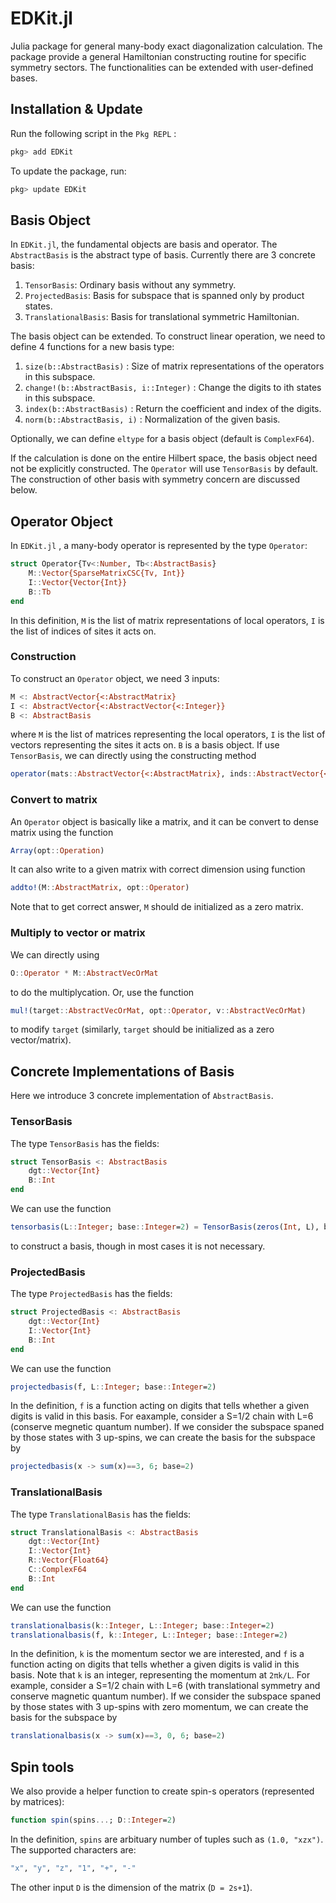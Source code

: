 # EDKit.jl

 Julia package for general many-body exact diagonalization calculation. The package provide a general Hamiltonian constructing routine for specific symmetry sectors. The functionalities can be extended with user-defined bases.

## Installation & Update

Run the following script in the ```Pkg REPL``` :

```julia
pkg> add EDKit
```

To update the package, run:

```julia
pkg> update EDKit
```

## Basis Object

In `EDKit.jl`, the fundamental objects are basis and operator. The `AbstractBasis` is the abstract type of basis. Currently there are 3 concrete basis:

1. `TensorBasis`: Ordinary basis without any symmetry.
2. `ProjectedBasis`: Basis for subspace that is spanned only by product states.
3. `TranslationalBasis`: Basis for translational symmetric Hamiltonian.

The basis object can be extended. To construct linear operation, we need to define 4 functions for a new basis type:

1. `size(b::AbstractBasis)` : Size of matrix representations of the operators in this subspace.
2. `change!(b::AbstractBasis, i::Integer)` : Change the digits to ith states in this subspace.
3. `index(b::AbstractBasis)` : Return the coefficient and index of the digits.
4. `norm(b::AbstractBasis, i)` : Normalization of the given basis.

Optionally, we can define `eltype` for a basis object (default is `ComplexF64`).

If the calculation is done on the entire Hilbert space, the basis object need not be explicitly constructed. The `Operator` will use `TensorBasis` by default. The construction of other basis with symmetry concern are discussed below.

## Operator Object

In `EDKit.jl` , a many-body operator is represented by the type `Operator`:

```julia
struct Operator{Tv<:Number, Tb<:AbstractBasis}
    M::Vector{SparseMatrixCSC{Tv, Int}}
    I::Vector{Vector{Int}}
    B::Tb
end
```

In this definition, `M` is the list of matrix representations of local operators, `I` is the list of indices of sites it acts on.

### Construction

To construct an `Operator` object, we need 3 inputs:

```julia
M <: AbstractVector{<:AbstractMatrix}
I <: AbstractVector{<:AbstractVector{<:Integer}}
B <: AbstractBasis
```

where `M` is the list of matrices representing the local operators, `I` is the list of vectors representing the sites it acts on. `B` is a basis object. If use `TensorBasis`, we can directly using the constructing method

```julia
operator(mats::AbstractVector{<:AbstractMatrix}, inds::AbstractVector{<:AbstractVector}, L::Integer)
```

### Convert to matrix

An `Operator` object is basically like a matrix, and it can be convert to dense matrix using the function

```julia
Array(opt::Operation)
```

It can also write to a given matrix with correct dimension using function

```julia
addto!(M::AbstractMatrix, opt::Operator)
```

Note that to get correct answer, `M` should de initialized as a zero matrix.

### Multiply to vector or matrix

We can directly using

```julia
O::Operator * M::AbstractVecOrMat
```

to do the multiplycation. Or, use the function

```julia
mul!(target::AbstractVecOrMat, opt::Operator, v::AbstractVecOrMat)
```

to modify `target` (similarly, `target` should be initialized as a zero vector/matrix).

## Concrete Implementations of Basis

Here we introduce 3 concrete implementation of `AbstractBasis`.

### TensorBasis

The type `TensorBasis` has the fields:

```julia
struct TensorBasis <: AbstractBasis
    dgt::Vector{Int}
    B::Int
end
```

We can use the function

```julia
tensorbasis(L::Integer; base::Integer=2) = TensorBasis(zeros(Int, L), base)
```

to construct a basis, though in most cases it is not necessary.

### ProjectedBasis

The type `ProjectedBasis` has the fields:

```julia
struct ProjectedBasis <: AbstractBasis
    dgt::Vector{Int}
    I::Vector{Int}
    B::Int
end
```

We can use the function

```julia
projectedbasis(f, L::Integer; base::Integer=2)
```

In the definition, `f` is a function acting on digits that tells whether a given digits is valid in this basis. For eaxample, consider a S=1/2 chain with L=6 (conserve megnetic quantum number). If we consider the subspace spaned by those states with 3 up-spins, we can create the basis for the subspace by

```julia
projectedbasis(x -> sum(x)==3, 6; base=2)
```

### TranslationalBasis

The type `TranslationalBasis` has the fields:

```julia
struct TranslationalBasis <: AbstractBasis
    dgt::Vector{Int}
    I::Vector{Int}
    R::Vector{Float64}
    C::ComplexF64
    B::Int
end
```

We can use the function

```julia
translationalbasis(k::Integer, L::Integer; base::Integer=2)
translationalbasis(f, k::Integer, L::Integer; base::Integer=2)
```

In the definition, `k` is the momentum sector we are interested, and `f` is a function acting on digits that tells whether a given digits is valid in this basis. Note that `k` is an integer, representing the momentum at `2πk/L`. For example, consider a S=1/2 chain with L=6 (with translational symmetry and conserve magnetic quantum number). If we consider the subspace spaned by those states with 3 up-spins with zero momentum, we can create the basis for the subspace by

```julia
translationalbasis(x -> sum(x)==3, 0, 6; base=2)
```

## Spin tools

We also provide a helper function to create spin-s operators (represented by matrices):

```julia
function spin(spins...; D::Integer=2)
```

In the definition, `spins` are arbituary number of tuples such as `(1.0, "xzx")`. The supported characters are:

```julia
"x", "y", "z", "1", "+", "-"
```

The other input `D` is the dimension of the matrix (`D = 2s+1`).
